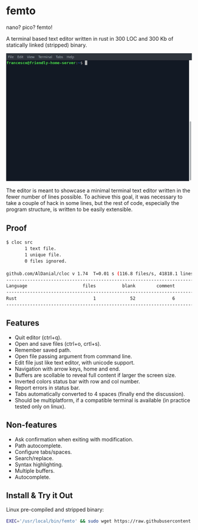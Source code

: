 # femto

nano? pico? femto!

A terminal based text editor written in rust in 300 LOC and 300 Kb of statically
linked (stripped) binary.

<div style="text-align: center;">
       <img src="https://raw.githubusercontent.com/frapa/femto/master/femto.gif" alt="femto video">
</div>

The editor is meant to showcase a minimal terminal text editor written
in the fewer number of lines possible. To achieve this goal, it was necessary
to take a couple of hack in some lines, but the rest of code, especially
the program structure, is written to be easily extensible.

## Proof

```bash
$ cloc src
       1 text file.
       1 unique file.
       0 files ignored.

github.com/AlDanial/cloc v 1.74  T=0.01 s (116.8 files/s, 41818.1 lines/s)
-------------------------------------------------------------------------------
Language                     files          blank        comment           code
-------------------------------------------------------------------------------
Rust                             1             52              6            300
-------------------------------------------------------------------------------
```

## Features

- Quit editor (ctrl+q).
- Open and save files (ctrl+o, crtl+s).
- Remember saved path.
- Open file passing argument from command line.
- Edit file just like text editor, with unicode support.
- Navigation with arrow keys, home and end.
- Buffers are scollable to reveal full content if larger the screen size.
- Inverted colors status bar with row and col number.
- Report errors in status bar.
- Tabs automatically converted to 4 spaces (finally end the discussion).
- Should be multiplatform, if a compatible terminal is available (in practice tested only on linux).

## Non-features

- Ask confirmation when exiting with modification.
- Path autocomplete.
- Configure tabs/spaces.
- Search/replace.
- Syntax highlighting.
- Multiple buffers.
- Autocomplete.

## Install & Try it Out

Linux pre-compiled and stripped binary:

```bash
EXEC='/usr/local/bin/femto' && sudo wget https://raw.githubusercontent.com/frapa/femto/master/femto -O $EXEC && sudo chmod +x $EXEC
```

